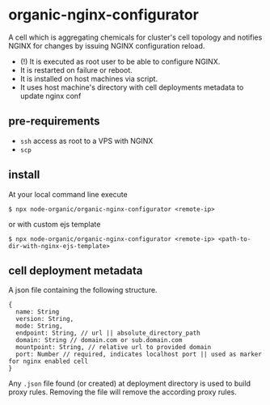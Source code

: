 # organic-nginx-configurator

A cell which is aggregating chemicals for cluster's cell topology and notifies
NGINX for changes by issuing NGINX configuration reload.

* (!) It is executed as root user to be able to configure NGINX. 
* It is restarted on failure or reboot.
* It is installed on host machines via script.
* It uses host machine's directory with cell deployments metadata to update nginx conf

## pre-requirements

* `ssh` access as root to a VPS with NGINX
* `scp`

## install

At your local command line execute

```
$ npx node-organic/organic-nginx-configurator <remote-ip>
```

or with custom ejs template

```
$ npx node-organic/organic-nginx-configurator <remote-ip> <path-to-dir-with-nginx-ejs-template>
```

## cell deployment metadata

A json file containing the following structure.

```
{
  name: String
  version: String,
  mode: String,
  endpoint: String, // url || absolute_directory_path
  domain: String // domain.com or sub.domain.com
  mountpoint: String, // relative url to provided domain
  port: Number // required, indicates localhost port || used as marker for nginx enabled cell
}
```

Any `.json` file found (or created) at deployment directory is used to build proxy rules.
Removing the file will remove the according proxy rules.
